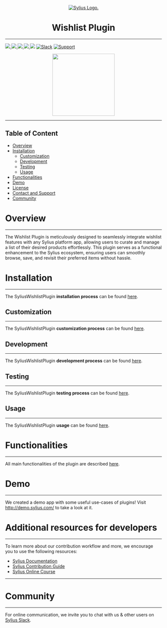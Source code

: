 <p align="center">
    <a href="https://sylius.com" target="_blank">
        <picture>
          <source media="(prefers-color-scheme: dark)" srcset="https://media.sylius.com/sylius-logo-800-dark.png">
          <source media="(prefers-color-scheme: light)" srcset="https://media.sylius.com/sylius-logo-800.png">
          <img alt="Sylius Logo." src="https://media.sylius.com/sylius-logo-800.png">
        </picture>
    </a>
</p>

<h1 align="center">Wishlist Plugin</h1>

----

[ ![](https://img.shields.io/packagist/l/sylius/wishlist-plugin.svg) ](https://packagist.org/packages/sylius/wishlist-plugin "License")
[ ![](https://img.shields.io/packagist/v/sylius/wishlist-plugin.svg) ](https://packagist.org/packages/sylius/wishlist-plugin "Version")
[ ![](https://img.shields.io/github/actions/workflow/status/BitBagCommerce/SyliusWishlistPlugin/build.yml) ](https://github.com/BitBagCommerce/SyliusWishlistPlugin/actions "Build status")
[ ![](https://img.shields.io/scrutinizer/g/BitBagCommerce/SyliusWishlistPlugin.svg) ](https://scrutinizer-ci.com/g/BitBagCommerce/SyliusWishlistPlugin/ "Scrutinizer")
[ ![](https://poser.pugx.org/sylius/wishlist-plugin/downloads)](https://packagist.org/packages/sylius/wishlist-plugin "Total Downloads")
[ ![Slack](https://img.shields.io/badge/community%20chat-slack-FF1493.svg)](http://sylius-devs.slack.com)
[ ![Support](https://img.shields.io/badge/support-contact%20author-blue])](https://bitbag.io/contact-us/?utm_source=github&utm_medium=referral&utm_campaign=plugins_wishlist)

<p align="center"><a href="https://sylius.com/plugins/" target="_blank"><img src="https://sylius.com/assets/badge-official-sylius-plugin.png" width="200"></a></p>

----

## Table of Content

* [Overview](#overview)
* [Installation](#installation)
   * [Customization](#customization)
   * [Development](#development)
   * [Testing](#testing)
   * [Usage](#usage)
 * [Functionalities](#functionalities)
* [Demo](#demo)
* [License](#license)
* [Contact and Support](#contact-and-support)
* [Community](#community)

# Overview

----
The Wishlist Plugin is meticulously designed to seamlessly integrate wishlist features with any Sylius platform app, allowing users to curate and manage a list of their desired products effortlessly. This plugin serves as a functional enhancement to the Sylius ecosystem, ensuring users can smoothly browse, save, and revisit their preferred items without hassle.

# Installation

----
The SyliusWishlistPlugin **installation process** can be found [here](./doc/01-installation.md).

## Customization

----
The SyliusWishlistPlugin **customization process** can be found [here](./doc/03-customization.md).

## Development

----
The SyliusWishlistPlugin **development process** can be found [here](./doc/04-development.md).

## Testing 

----
The SyliusWishlistPlugin **testing process** can be found [here](./doc/05-testing.md).

## Usage

----
The SyliusWishlistPlugin **usage** can be found [here](./doc/02-usage.md).

# Functionalities

----
All main functionalities of the plugin are described [here](./doc/functionalities.md).

# Demo 

---
We created a demo app with some useful use-cases of plugins! Visit http://demo.sylius.com/ to take a look at it.

# Additional resources for developers

---
To learn more about our contribution workflow and more, we encourage you to use the following resources:
* [Sylius Documentation](https://docs.sylius.com/en/latest/)
* [Sylius Contribution Guide](https://docs.sylius.com/en/latest/contributing/)
* [Sylius Online Course](https://sylius.com/online-course/)

---

# Community

----

For online communication, we invite you to chat with us & other users on [Sylius Slack](https://sylius-devs.slack.com/).
